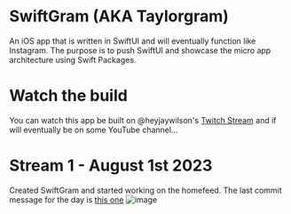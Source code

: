 # SwiftGram (AKA Taylorgram)

An iOS app that is written in SwiftUI and will eventually function like Instagram. The purpose is to push SwiftUI and showcase the micro app architecture using Swift Packages.

# Watch the build

You can watch this app be built on @heyjaywilson's [Twitch Stream](https://twitch.tv/heyjaywilson) and if will eventually be on some YouTube channel...

# Stream 1 - August 1st 2023

Created SwiftGram and started working on the homefeed. The last commit message for the day is [this one](https://github.com/heyjaywilson/swiftgram/tree/efd99e53604e8114ed976db04bdd82a3f4e622d1)
![image](https://github.com/heyjaywilson/swiftgram/assets/19311157/5a3033b4-6ce4-43cc-8a9d-4032cbf75589)
